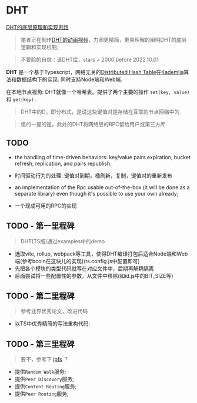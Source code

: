 # DHT

[DHT的底层原理和实现思路](./docs/dht.md)

> 笔者正在制作[DHT的动画视频]()，力图更精简，更易理解的阐明DHT的底层逻辑和实现机制;

> 不要脸的自信：该DHT库，stars > 2000 before 2022.10.01

**DHT** 是一个基于Typescript，网络无关的[Distributed Hash Table](http://en.wikipedia.org/wiki/Distributed_hash_table)在[Kademlia](http://en.wikipedia.org/wiki/Kademlia)算法和数据结构下的实现. 同时支持Node端和Web端.

在本地节点视角: DHT就像一个哈希表。提供了两个主要的操作 `set(key, value)` 和 `get(key)` .

> DHT中的D，即分布式，是说这些键值对是存储在互联的节点网络中的.

> 值的一提的是，此处的DHT将网络层的RPC留给用户或第三方库.

## TODO
- the handling of time-driven behaviors: key/value pairs expiration, bucket refresh, replication, and pairs republish.
- 时间驱动行为的处理: 键值对到期，桶刷新，复制，键值对的重新发布

- an implementation of the Rpc usable out-of-the-box (it will be done as a separate library) even though it's possible to use your own already;
- 一个现成可用的RPC的实现

## TODO - 第一里程碑
> DHT(TS版)通过examples中的demo

- 选取vite, rollup, webpack等工具，使得DHT编译打包后适合Node端和Web端(参考bcoin在这块儿的实现)(ts.config.js中配置即可)
- 先把各个模块的类型代码就写在对应文件中，后期再解耦隔离
- 后面尝试将一些配置性的参数，从文件中移除(如id.js中的BIT_SIZE等)

## TODO - 第二里程碑
> 参考业界优秀论文，改进代码

- 以TS中优秀精简的写法重构代码;

## TODO - 第三里程碑
> 要不，参考下 [ipfs](https://github.com/libp2p/js-libp2p-kad-dht) ？

- 提供`Random Walk`服务;
- 提供`Peer Discovery`服务;
- 提供`Content Routing`服务;
- 提供`Peer Routing`服务;